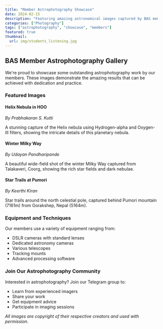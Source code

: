 ```yaml
---
title: "Member Astrophotography Showcase"
date: 2024-02-15
description: "Featuring amazing astronomical images captured by BAS members"
categories: ["Photography"]
tags: ["astrophotography", "showcase", "members"]
featured: true
thumbnail:
  url: img/students_listening.jpg
---
```


## BAS Member Astrophotography Gallery

We're proud to showcase some outstanding astrophotography work by our members. These images demonstrate the amazing results that can be achieved with dedication and practice.

### Featured Images

#### Helix Nebula in HOO

_By Prabhakaran S. Kutti_

A stunning capture of the Helix nebula using Hydrogen-alpha and Oxygen-III filters, showing the intricate details of this planetary nebula.

<!-- ![Helix Nebula](/img/helix-nebula-hoo.jpg) -->

#### Winter Milky Way

_By Udayan Pandharipande_

A beautiful wide-field shot of the winter Milky Way captured from Talakaveri, Coorg, showing the rich star fields and dark nebulae.

<!-- ![Winter Milky Way](/img/winter-milky-way.jpg) -->

#### Star Trails at Pumori

_By Keerthi Kiran_

Star trails around the north celestial pole, captured behind Pumori mountain (7161m) from Gorakshep, Nepal (5164m).

<!-- ![Star Trails](/img/star-trails-pumori.jpg) -->

### Equipment and Techniques

Our members use a variety of equipment ranging from:

- DSLR cameras with standard lenses
- Dedicated astronomy cameras
- Various telescopes
- Tracking mounts
- Advanced processing software

### Join Our Astrophotography Community

Interested in astrophotography? Join our Telegram group to:

- Learn from experienced imagers
- Share your work
- Get equipment advice
- Participate in imaging sessions

_All images are copyright of their respective creators and used with permission._
